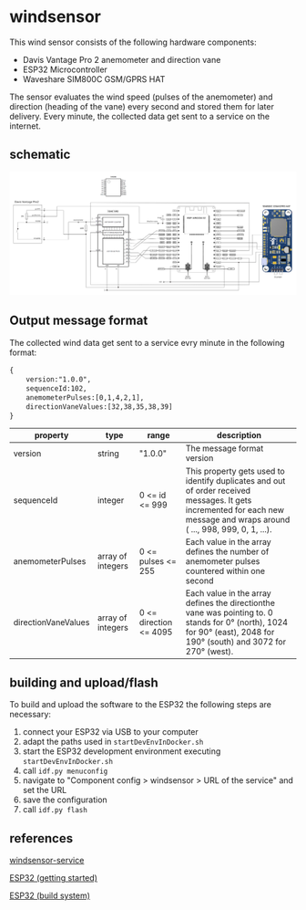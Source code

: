 # windsensor

This wind sensor consists of the following hardware components:

* Davis Vantage Pro 2 anemometer and direction vane
* ESP32 Microcontroller
* Waveshare SIM800C GSM/GPRS HAT

The sensor evaluates the wind speed (pulses of the anemometer) and direction (heading of the vane) every second and stored them for later delivery. Every minute, the collected data get sent to a service on the internet.

## schematic

![schematic](schematic.svg)

## Output message format

The collected wind data get sent to a service evry minute in the following format:

    {
        version:"1.0.0",
        sequenceId:102,
        anemometerPulses:[0,1,4,2,1],
        directionVaneValues:[32,38,35,38,39]
    } 
    
|property|type|range|description|
|--------|----|-----|-----------|
|version|string|"1.0.0"|The message format version|
|sequenceId|integer|0 <= id <= 999|This property gets used to identify duplicates and out of order received messages. It gets incremented for each new message and wraps around ( ..., 998, 999, 0, 1, ...).|
|anemometerPulses|array of integers|0 <= pulses <= 255|Each value in the array defines the number of anemometer pulses countered within one second|
|directionVaneValues|array of integers|0 <= direction <= 4095|Each value in the array defines the directionthe vane was pointing to. 0 stands for 0° (north), 1024 for 90° (east), 2048 for 190° (south) and 3072 for 270° (west).|

## building and upload/flash

To build and upload the software to  the ESP32 the following steps are necessary:

1. connect your ESP32 via USB to your computer
2. adapt the paths used in `startDevEnvInDocker.sh`
3. start the ESP32 development environment executing `startDevEnvInDocker.sh`
4. call `idf.py menuconfig`
5. navigate to "Component config > windsensor > URL of the service" and set the URL
6. save the configuration
7. call `idf.py flash`

## references
[windsensor-service](https://github.com/tederer/windsensor-service)

[ESP32 (getting started)](https://docs.espressif.com/projects/esp-idf/en/latest/esp32/get-started/index.html#get-started-configure)

[ESP32 (build system)](https://docs.espressif.com/projects/esp-idf/en/latest/esp32/api-guides/build-system.html?highlight=idf_component_register#adding-conditional-configuration)